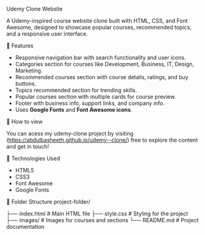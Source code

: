 Udemy Clone Website

A Udemy-inspired course website clone built with HTML, CSS, and Font Awesome, designed to showcase popular courses, recommended topics, and a responsive user interface.

 🔹 Features

- Responsive navigation bar with search functionality and user icons.  
- Categories section for courses like Development, Business, IT, Design, Marketing.  
- Recommended courses section with course details, ratings, and buy buttons.  
- Topics recommended section for trending skills.  
- Popular courses section with multiple cards for course preview.  
- Footer with business info, support links, and company info.  
- Uses **Google Fonts** and **Font Awesome icons**.  



 🔹 How to view

You can acess my udemy-clone project by visiting (https://abdulbasheeth.github.io/udemy--clone/) free to explore the content and get in touch!


 🔹 Technologies Used

- HTML5  
- CSS3  
- Font Awesome  
- Google Fonts  

🔹 Folder Structure
   project-folder/

├── index.html # Main HTML file
├── style.css # Styling for the project
├── images/ # Images for courses and sections
└── README.md # Project documentation











